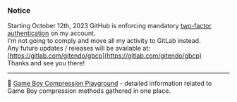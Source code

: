 ### Notice
Starting October 12th, 2023 GitHub is enforcing mandatory [two-factor authentication](https://github.blog/2023-03-09-raising-the-bar-for-software-security-github-2fa-begins-march-13/) on my account.  
I'm not going to comply and move all my activity to GitLab instead.  
Any future updates / releases will be available at: [https://gitlab.com/gitendo/gbcp](https://gitlab.com/gitendo/gbcp)  
Thanks and see you there!
___

🔗 [Game Boy Compression Playground](https://gitendo.github.io/gbcp/) - detailed information related to Game Boy compression methods gathered in one place.
